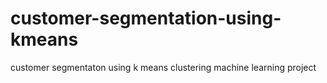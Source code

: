 # customer-segmentation-using-kmeans
customer segmentaton using k means clustering machine learning project

